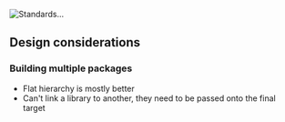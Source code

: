 ![Standards...](https://imgs.xkcd.com/comics/standards_2x.png)

## Design considerations

### Building multiple packages
- Flat hierarchy is mostly better
- Can't link a library to another, they need to be passed onto the final target